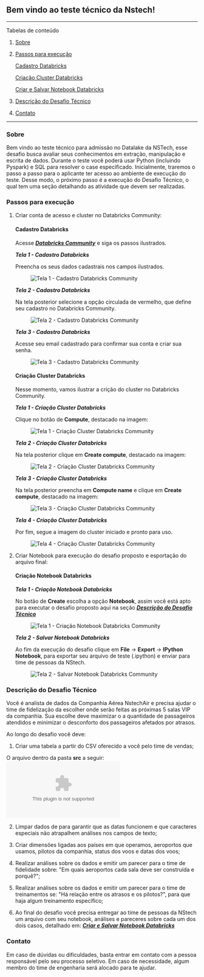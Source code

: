 ## **Bem vindo ao teste técnico da Nstech!**

*******
Tabelas de conteúdo 
 1. [Sobre](#about)

 2. [Passos para execução](#steps)

    [Cadastro Databricks](#signup)

    [Criação Cluster Databricks](#createcluster)

    [Criar e Salvar Notebook Databricks](#createnotebook)

 3. [Descrição do Desafio Técnico](#description)

 4. [Contato](#contact)

*******
<div id='about'/> 

### Sobre

Bem vindo ao teste técnico para admissão no Datalake da NSTech, esse desafio busca avaliar seus conhecimentos em extração, manipulação e escrita de dados. Durante o teste você poderá usar Python (incluindo Pyspark) e SQL para resolver o case especificado. Inicialmente, traremos o passo a passo para o aplicante ter acesso ao ambiente de execução do teste. Desse modo, o próximo passo é a execução do Desafio Técnico, o qual tem uma seção detalhando as atividade que devem ser realizadas. 

<div id='steps'/>

### Passos para execução

1. Criar conta de acesso e cluster no Databricks Community:

    <div id='signup'/>

    #### Cadastro Databricks

    Acesse <a href='https://www.databricks.com/try-databricks#account'>***Databricks Community***</a> e siga os passos ilustrados.

    ***Tela 1 - Cadastro Databricks***

    Preencha os seus dados cadastrais nos campos ilustrados.
    <figure>
    <img src="./images/cadastro_tela1.png" alt="Tela 1 - Cadastro Databricks Community">
    </figure>

    ***Tela 2 - Cadastro Databricks***

    Na tela posterior selecione a opção circulada de vermelho, que define seu cadastro no Databricks Community.
    <figure>
    <img src="./images/cadastro_tela2.png" alt="Tela 2 - Cadastro Databricks Community">
    </figure>

    ***Tela 3 - Cadastro Databricks***

    Acesse seu email cadastrado para confirmar sua conta e criar sua senha.
    <figure>
    <img src="./images/cadastro_tela3.png" alt="Tela 3 - Cadastro Databricks Community">
    </figure>

    <div id='createcluster'/>

    #### Criação Cluster Databricks

    Nesse momento, vamos ilustrar a crição do cluster no Databricks Community.

    ***Tela 1 - Criação Cluster Databricks***

    Clique no botão de **Compute**, destacado na imagem:
    <figure>
    <img src="./images/cluster_tela1.png" alt="Tela 1 - Criação Cluster Databricks Community">
    </figure>

    ***Tela 2 - Criação Cluster Databricks***

    Na tela posterior clique em **Create compute**, destacado na imagem:
    <figure>
    <img src="./images/cluster_tela2.png" alt="Tela 2 - Criação Cluster Databricks Community">
    </figure>

    ***Tela 3 - Criação Cluster Databricks***

    Na tela posterior preencha em **Compute name** e clique em **Create compute**, destacado na imagem:
    <figure>
    <img src="./images/cluster_tela3.png" alt="Tela 3 - Criação Cluster Databricks Community">
    </figure>

    ***Tela 4 - Criação Cluster Databricks***

    Por fim, segue a imagem do cluster iniciado e pronto para uso.
    <figure>
    <img src="./images/cluster_tela4.png" alt="Tela 4 - Criação Cluster Databricks Community">
    </figure>

2. Criar Notebook para execução do desafio proposto e esportação do arquivo final:

    <div id='createnotebook'/>

    #### Criação Notebook Databricks

    ***Tela 1 - Criação Notebook Databricks***

    No botão de **Create** escolha a opção **Notebook**, assim você está apto para executar o desafio proposto aqui na seção ***[Descrição do Desafio Técnico](#description)***
    <figure>
    <img src="./images/notebook_tela1.png" alt="Tela 1 - Criação Notebook Databricks Community">
    </figure>

    ***Tela 2 - Salvar Notebook Databricks***

    Ao fim da execução do desafio clique em **File** -> **Export** -> **IPython Notebook**, para exportar seu arquivo de teste (.ipython) e enviar para time de pessoas da NStech.  
    <figure>
    <img src="./images/notebook_tela2.png" alt="Tela 2 - Salvar Notebook Databricks Community">
    </figure>

<div id='description'/>

### Descrição do Desafio Técnico

Você é analista de dados da Companhia Aérea NstechAir e precisa ajudar o time de fidelização da escolher onde serão feitas as próximas 5 salas VIP da companhia. Sua escolhe deve maximizar o a quantidade de passageiros atendidos e minimizar o desconforto dos passageiros afetados por atrasos.

Ao longo do desafio você deve:

1. Criar uma tabela a partir do CSV oferecido a você pelo time de vendas;

O arquivo dentro da pasta **src** a seguir:![Arquivo CSV](./src/voos.csv)

2. Limpar dados de para garantir que as datas funcionem e que caracteres especiais não atrapalhem análises nos campos de texto;

3. Criar dimensões ligadas aos países em que operamos, aeroportos que usamos, pilotos da companhia, status dos voos e datas dos voos;

4. Realizar análises sobre os dados e emitir um parecer para o time de fidelidade sobre: "Em quais aeroportos cada sala deve ser construída e porquê?";

5. Realizar análises sobre os dados e emitir um parecer para o time de treinamentos se: "Há relação entre os atrasos e os pilotos?", para que haja algum treinamento específico;

6. Ao final do desafio você precisa entregar ao time de pessoas da NStech um arquivo com seu notebook, análises e pareceres sobre cada um dos dois casos, detalhado em: ***[Criar e Salvar Notebook Databricks](#createnotebook)***

<div id='contact'/>

### Contato

Em caso de dúvidas ou dificuldades, basta entrar em contato com a pessoa responsável pelo seu processo seletivo. Em caso de necessidade, algum membro do time de engenharia será alocado para te ajudar.